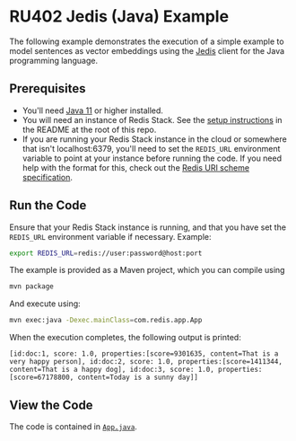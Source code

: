 # RU402 Jedis (Java) Example

The following example demonstrates the execution of a simple example to model sentences as vector embeddings using the [Jedis](https://github.com/redis/jedis) client for the Java programming language.

## Prerequisites

* You'll need [Java 11](https://sdkman.io/sdks) or higher installed.
* You will need an instance of Redis Stack.  See the [setup instructions](/README.md) in the README at the root of this repo.
* If you are running your Redis Stack instance in the cloud or somewhere that isn't localhost:6379, you'll need to set the `REDIS_URL` environment variable to point at your instance before running the code.  If you need help with the format for this, check out the [Redis URI scheme specification](https://www.iana.org/assignments/uri-schemes/prov/redis).

## Run the Code

Ensure that your Redis Stack instance is running, and that you have set the `REDIS_URL` environment variable if necessary.  Example:

```bash
export REDIS_URL=redis://user:password@host:port
```

The example is provided as a Maven project, which you can compile using

```bash
mvn package
```

And execute using:

```bash
mvn exec:java -Dexec.mainClass=com.redis.app.App
```

When the execution completes, the following output is printed:

```text
[id:doc:1, score: 1.0, properties:[score=9301635, content=That is a very happy person], id:doc:2, score: 1.0, properties:[score=1411344, content=That is a happy dog], id:doc:3, score: 1.0, properties:[score=67178800, content=Today is a sunny day]]
```

## View the Code

The code is contained in [`App.java`](./my-app/src/main/java/com/redis/app/App.java).